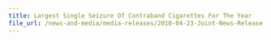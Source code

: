 ```yaml
---
title: Largest Single Seizure Of Contraband Cigarettes For The Year 
file_url: /news-and-media/media-releases/2010-04-23-Joint-News-Release.pdf
---
```

